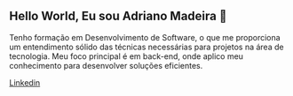 ## Hello World, Eu sou Adriano Madeira  👋

Tenho formação em Desenvolvimento de Software, o que me proporciona um entendimento sólido das técnicas necessárias para projetos na área de tecnologia. Meu foco principal é em back-end, onde aplico meu conhecimento para desenvolver soluções eficientes.


[Linkedin](www.linkedin.com/in/devadriano21)



<!--
**DevAdriano21/DevAdriano21** is a ✨ _special_ ✨ repository because its `README.md` (this file) appears on your GitHub profile.

Here are some ideas to get you started:

- 🔭 I’m currently working on ...
- 🌱 I’m currently learning ...
- 👯 I’m looking to collaborate on ...
- 🤔 I’m looking for help with ...
- 💬 Ask me about ...
- 📫 How to reach me: ...
- 😄 Pronouns: ...
- ⚡ Fun fact: ...
-->
